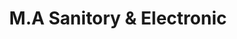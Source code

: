 ---
title: "M.A Sanitory & Electronic"
url: /karachi/m-a-sanitory-and-electronic/
shop: electronics
---